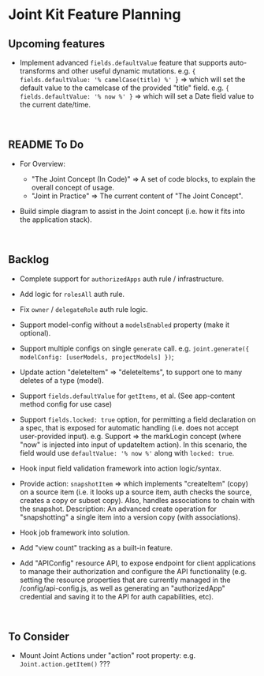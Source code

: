 # Joint Kit Feature Planning


## Upcoming features

* Implement advanced `fields.defaultValue` feature that supports auto-transforms and other
  useful dynamic mutations.
  e.g. `{ fields.defaultValue: '% camelCase(title) %' }` => which will set the default value
       to the camelcase of the provided "title" field.
  e.g. `{ fields.defaultValue: '% now %' }` => which will set a Date field value to the current date/time.


<br />

## README To Do

* For Overview:
  - "The Joint Concept (In Code)" => A set of code blocks, to explain the overall concept of usage.
  - "Joint in Practice" => The current content of "The Joint Concept".

* Build simple diagram to assist in the Joint concept (i.e. how it fits into the application stack).

<br />

## Backlog

* Complete support for `authorizedApps` auth rule / infrastructure.

* Add logic for `rolesAll` auth rule.

* Fix `owner` / `delegateRole` auth rule logic.

* Support model-config without a `modelsEnabled` property (make it optional).

* Support multiple configs on single `generate` call.
  e.g. `joint.generate({ modelConfig: [userModels, projectModels] })`;

* Update action "deleteItem" => "deleteItems", to support one to many deletes of a type (model).

* Support `fields.defaultValue` for `getItems`, et al. (See app-content method config for use case)

* Support `fields.locked: true` option, for permitting a field declaration on a spec, that is
  exposed for automatic handling (i.e. does not accept user-provided input).
  e.g. Support => the markLogin concept (where "now" is injected into input of updateItem action).
       In this scenario, the field would use `defaultValue: '% now %'` along with `locked: true`.

* Hook input field validation framework into action logic/syntax.

* Provide action: `snapshotItem` => which implements "createItem" (copy) on a source
  item (i.e. it looks up a source item, auth checks the source, creates a copy
  or subset copy). Also, handles associations to chain with the snapshot.
  Description: An advanced create operation for "snapshotting" a single item into a version copy (with associations).

* Hook job framework into solution.

* Add "view count" tracking as a built-in feature.

* Add "APIConfig" resource API, to expose endpoint for client applications to manage
  their authorization and configure the API functionality (e.g. setting the resource properties
  that are currently managed in the /config/api-config.js, as well as generating an
  "authorizedApp" credential and saving it to the API for auth capabilities, etc).

<br />

## To Consider

* Mount Joint Actions under "action" root property: e.g. `Joint.action.getItem()` ???

<br />
